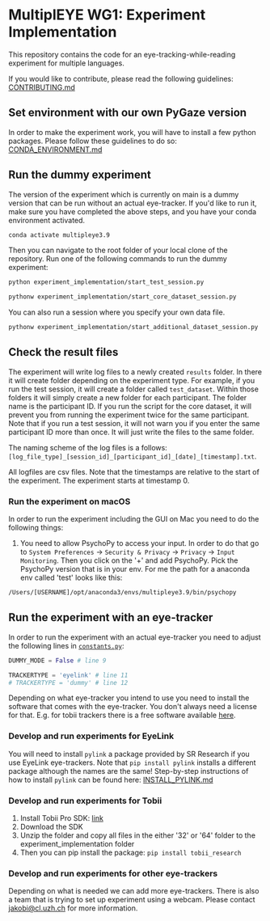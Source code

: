 # MultiplEYE WG1: Experiment Implementation

This repository contains the code for an eye-tracking-while-reading experiment for multiple languages.

If you would like to contribute, please read the following guidelines: [CONTRIBUTING.md](guidelines/CONTRIBUTING.md)

## Set environment with our own PyGaze version
In order to make the experiment work, you will have to install a few python packages. Please follow these guidelines to
do so: [CONDA_ENVIRONMENT.md](guidelines/CONDA_ENVIRONMENT.md)

## Run the dummy experiment
The version of the experiment which is currently on main is a dummy version that can be run without an actual eye-tracker.
If you'd like to run it, make sure you have completed the above steps, and you have your conda environment activated.

```bash
conda activate multipleye3.9
```

Then you can navigate to the root folder of your local clone of the repository. Run one of the following commands to run the dummy experiment:

```bash
python experiment_implementation/start_test_session.py
```
```bash
pythonw experiment_implementation/start_core_dataset_session.py
```

You can also run a session where you specify your own data file.
```bash
pythonw experiment_implementation/start_additional_dataset_session.py
```

## Check the result files
The experiment will write log files to a newly created ``results`` folder. In there it will create folder depending on 
the experiment type. For example, if you run the test session, it will create a folder called ``test_dataset``. Within those
folders it will simply create a new folder for each participant. The folder name is the participant ID. If you run the
script for the core dataset, it will prevent you from running the experiment twice for the same participant. 
Note that if you run a test session, it will not warn you if you enter the same participant ID more than once. It will 
just write the files to the same folder.

The naming scheme of the log files is a follows:
````[log_file_type]_[session_id]_[participant_id]_[date]_[timestamp].txt````.

All logfiles are csv files. Note that the timestamps are relative to the start of the experiment. The experiment starts
at timestamp 0.

### Run the experiment on macOS
In order to run the experiment including the GUI on Mac you need to do the following things:

1. You need to allow PsychoPy to access your input. In order to do that go to `System Preferences` 
-> `Security & Privacy` -> `Privacy` -> `Input Monitoring`. Then you click on the '+' and add PsychoPy. 
Pick the PsychoPy version that is in your env. For me the path for a anaconda env called 'test' looks like this:
```bash
/Users/[USERNAME]/opt/anaconda3/envs/multipleye3.9/bin/psychopy
```

## Run the experiment with an eye-tracker
In order to run the experiment with an actual eye-tracker you need to adjust the following lines in 
[ ``constants.py``](experiment_implementation/constants.py):

```python
DUMMY_MODE = False # line 9

TRACKERTYPE = 'eyelink' # line 11
# TRACKERTYPE = 'dummy' # line 12
```

Depending on what eye-tracker you intend to use you need to install the software that comes with the eye-tracker. You 
don't always need a license for that. E.g. for tobii trackers there is a free software available 
[here](https://www.tobii.com/products/software/applications-and-developer-kits/tobii-pro-eye-tracker-manager).

### Develop and run experiments for EyeLink
You will need to install `pylink` a package provided by SR Research if you use EyeLink eye-trackers.
Note that `pip install pylink` installs a different package although the names are the same! Step-by-step instructions
of how to install `pylink` can be found here: [INSTALL_PYLINK.md](guidelines/INSTALL_PYLINK.md)

### Develop and run experiments for Tobii
1. Install Tobii Pro SDK: [link](https://connect.tobii.com/s/sdk-downloads?language=en_US)
2. Download the SDK
3. Unzip the folder and copy all files in the either '32' or '64' folder to the experiment_implementation folder
4. Then you can pip install the package: ``pip install tobii_research``

### Develop and run experiments for other eye-trackers
Depending on what is needed we can add more eye-trackers. There is also a team that is trying to set up experiment 
using a webcam. Please contact [jakobi@cl.uzh.ch](mailto:jakobi@cl.uzh.ch) for more information.
